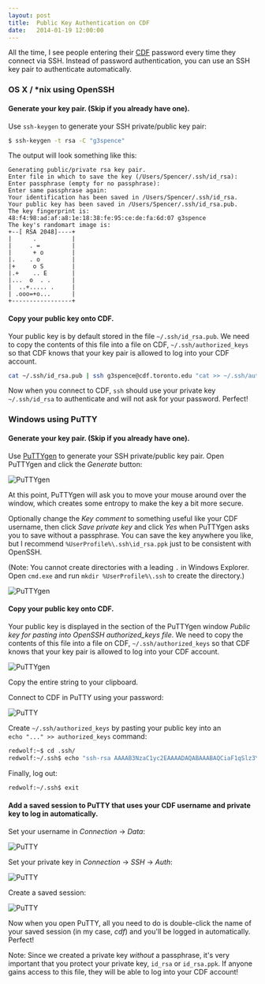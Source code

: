 ```yaml
---
layout: post
title:  Public Key Authentication on CDF
date:   2014-01-19 12:00:00
---
```


All the time, I see people entering their [CDF](http://www.cdf.toronto.edu/) password every time they connect via SSH. Instead of password authentication, you can use an SSH key pair to authenticate automatically.

### OS X / *nix using OpenSSH

#### Generate your key pair. (Skip if you already have one).

Use `ssh-keygen` to generate your SSH private/public key pair:

```bash
$ ssh-keygen -t rsa -C "g3spence"
```

The output will look something like this:

```
Generating public/private rsa key pair.
Enter file in which to save the key (/Users/Spencer/.ssh/id_rsa):
Enter passphrase (empty for no passphrase): 
Enter same passphrase again: 
Your identification has been saved in /Users/Spencer/.ssh/id_rsa.
Your public key has been saved in /Users/Spencer/.ssh/id_rsa.pub.
The key fingerprint is:
48:f4:98:ad:af:a8:1e:18:38:fe:95:ce:de:fa:6d:07 g3spence
The key's randomart image is:
+--[ RSA 2048]----+
|      .          |
|     . =         |
|      + o        |
|.    . o         |
|+     o S        |
|.+    .. E       |
|...  o  . .      |
|  ..+..... .     |
| .ooo=+o...      |
+-----------------+
```

#### Copy your public key onto CDF.

Your public key is by default stored in the file `~/.ssh/id_rsa.pub`. We need to copy the contents of this file into a file on CDF, `~/.ssh/authorized_keys` so that CDF knows that your key pair is allowed to log into your CDF account.

```bash
cat ~/.ssh/id_rsa.pub | ssh g3spence@cdf.toronto.edu "cat >> ~/.ssh/authorized_keys"
```

Now when you connect to CDF, `ssh` should use your private key `~/.ssh/id_rsa` to authenticate and will not ask for your password. Perfect!


### Windows using PuTTY

#### Generate your key pair. (Skip if you already have one).

Use [PuTTYgen][putty-download] to generate your SSH private/public key pair. Open PuTTYgen and click the *Generate* button:

![PuTTYgen](/assets/puttygen01.png)

At this point, PuTTYgen will ask you to move your mouse around over the window, which creates some entropy to make the key a bit more secure.

Optionally change the *Key comment* to something useful like your CDF username, then click *Save private key* and click *Yes* when PuTTYgen asks you to save without a passphrase. You can save the key anywhere you like, but I recommend `%UserProfile%\.ssh\id_rsa.ppk` just to be consistent with OpenSSH.

(Note: You cannot create directories with a leading `.` in Windows Explorer. Open `cmd.exe` and run `mkdir %UserProfile%\.ssh` to create the directory.)

![PuTTYgen](/assets/puttygen02.png)

#### Copy your public key onto CDF.

Your public key is displayed in the section of the PuTTYgen window *Public key for pasting into OpenSSH authorized_keys file*. We need to copy the contents of this file into a file on CDF, `~/.ssh/authorized_keys` so that CDF knows that your key pair is allowed to log into your CDF account.

![PuTTYgen](/assets/puttygen03.png)

Copy the entire string to your clipboard.

Connect to CDF in PuTTY using your password:

![PuTTY](/assets/putty01.png)

Create `~/.ssh/authorized_keys` by pasting your public key into an  
`echo "..." >> authorized_keys` command:

```bash
redwolf:~$ cd .ssh/
redwolf:~/.ssh$ echo "ssh-rsa AAAAB3NzaC1yc2EAAAADAQABAAABAQCiaF1qSlz3YI7bZueQG8lB8D7QukZfBhyncowtSrGwINInz4RFg9V2wbbnqxfs6SBBXAOQ5Nor/98gHWULhSKrE1bJ1f7/yivl5b7U36QJ/zG9mozWf5G8t0OFVyEW4uGbeJYcm5GSC9yyViIvCUPG1gY1mXHcFsCscQfBpkC5BxyuAX1mi39rscP3QFHt8j7Ybv7k481tzUSAaB3X/cRR7tNLEay9+4RTgm7X85aiWnmAuhEvjRB5+DrBm/JMqhR0qF6pJr+snHbEkliuxZc2KsqCJqxvO8NW7wiTPRKKlAWnoMFA+qIU318nntR6GDlaVKc/v15cr3HEBRvdiUtR g3spence" >> authorized_keys
```

Finally, log out:

```bash
redwolf:~/.ssh$ exit
```

#### Add a saved session to PuTTY that uses your CDF username and private key to log in automatically.

Set your username in *Connection* -> *Data*:

![PuTTY](/assets/putty02.png)

Set your private key in *Connection* -> *SSH* -> *Auth*:

![PuTTY](/assets/putty03.png)

Create a saved session:

![PuTTY](/assets/putty04.png)

Now when you open PuTTY, all you need to do is double-click the name of your saved session (in my case, *cdf*) and you'll be logged in automatically. Perfect!

Note: Since we created a private key *without* a passphrase, it's very important that you protect your private key, `id_rsa` or `id_rsa.ppk`. If anyone gains access to this file, they will be able to log into your CDF account!

[putty-download]: http://www.chiark.greenend.org.uk/~sgtatham/putty/download.html
